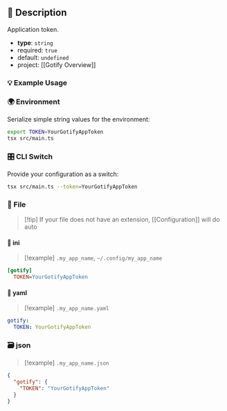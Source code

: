 ## 📜 Description

Application token.

- **type**: `string`
- required: `true`
- default: `undefined`
- project: [[Gotify Overview]]

### 💡 Example Usage

### 🌍 Environment

Serialize simple string values for the environment:

```bash
export TOKEN=YourGotifyAppToken
tsx src/main.ts
```

### 🎛️ CLI Switch

Provide your configuration as a switch:

```bash
tsx src/main.ts --token=YourGotifyAppToken
```

### 📁 File
> [!tip] If your file does not have an extension, [[Configuration]] will do auto
#### 📘 ini

> [!example] 
> `.my_app_name`, `~/.config/my_app_name`

```ini
[gotify]
  TOKEN=YourGotifyAppToken
```
#### 📄 yaml

> [!example]
> `.my_app_name.yaml`

```yaml
gotify:
  TOKEN: YourGotifyAppToken
```
### 🗃️ json

> [!example]
> `.my_app_name.json`

```json
{
  "gotify": {
    "TOKEN": "YourGotifyAppToken"
  }
}
```